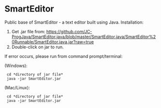 # SmartEditor
Public base of SmartEditor - a text editor built using Java.
Installation:
  1. Get .jar file from: https://github.com/JC-ProgJava/SmartEditor.java/blob/master/SmartEditor.java/SmartEditor%20Runnable/SmartEditor.java.jar?raw=true
  2. Double-click on jar to run.
  
  If error occurs, please run from command prompt/terminal:
  
  (Windows):
  
 
     cd *directory of jar file*
     java -jar SmartEditor.jar
     
     
  (Mac/Linux):
  
  
     cd *directory of jar file*
     java -jar SmartEditor.jar
